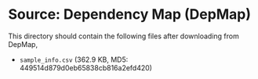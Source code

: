 # Source: Dependency Map (DepMap)
This directory should contain the following files after downloading from DepMap,
- `sample_info.csv` (362.9 KB, MD5: 449514d879d0eb65838cb816a2efd420)

